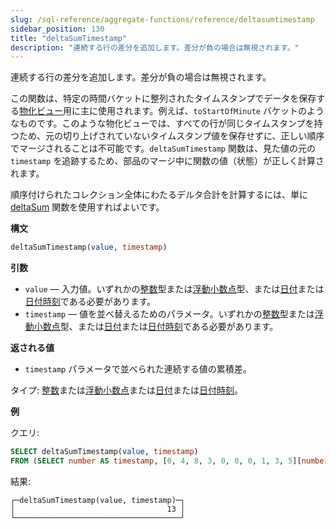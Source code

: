 ```yaml
---
slug: /sql-reference/aggregate-functions/reference/deltasumtimestamp
sidebar_position: 130
title: "deltaSumTimestamp"
description: "連続する行の差分を追加します。差分が負の場合は無視されます。"
---
```


連続する行の差分を追加します。差分が負の場合は無視されます。

この関数は、特定の時間バケットに整列されたタイムスタンプでデータを保存する[物化ビュー](../../../sql-reference/statements/create/view.md#materialized)用に主に使用されます。例えば、`toStartOfMinute` バケットのようなものです。このような物化ビューでは、すべての行が同じタイムスタンプを持つため、元の切り上げされていないタイムスタンプ値を保存せずに、正しい順序でマージされることは不可能です。`deltaSumTimestamp` 関数は、見た値の元の `timestamp` を追跡するため、部品のマージ中に関数の値（状態）が正しく計算されます。

順序付けられたコレクション全体にわたるデルタ合計を計算するには、単に [deltaSum](../../../sql-reference/aggregate-functions/reference/deltasum.md#agg_functions-deltasum) 関数を使用すればよいです。

**構文**

``` sql
deltaSumTimestamp(value, timestamp)
```

**引数**

- `value` — 入力値。いずれかの[整数](../../data-types/int-uint.md)型または[浮動小数点](../../data-types/float.md)型、または[日付](../../data-types/date.md)または[日付時刻](../../data-types/datetime.md)である必要があります。
- `timestamp` — 値を並べ替えるためのパラメータ。いずれかの[整数](../../data-types/int-uint.md)型または[浮動小数点](../../data-types/float.md)型、または[日付](../../data-types/date.md)または[日付時刻](../../data-types/datetime.md)である必要があります。

**返される値**

- `timestamp` パラメータで並べられた連続する値の累積差。

タイプ: [整数](../../data-types/int-uint.md)または[浮動小数点](../../data-types/float.md)または[日付](../../data-types/date.md)または[日付時刻](../../data-types/datetime.md)。

**例**

クエリ:

```sql
SELECT deltaSumTimestamp(value, timestamp)
FROM (SELECT number AS timestamp, [0, 4, 8, 3, 0, 0, 0, 1, 3, 5][number] AS value FROM numbers(1, 10));
```

結果:

``` text
┌─deltaSumTimestamp(value, timestamp)─┐
│                                  13 │
└─────────────────────────────────────┘
```
